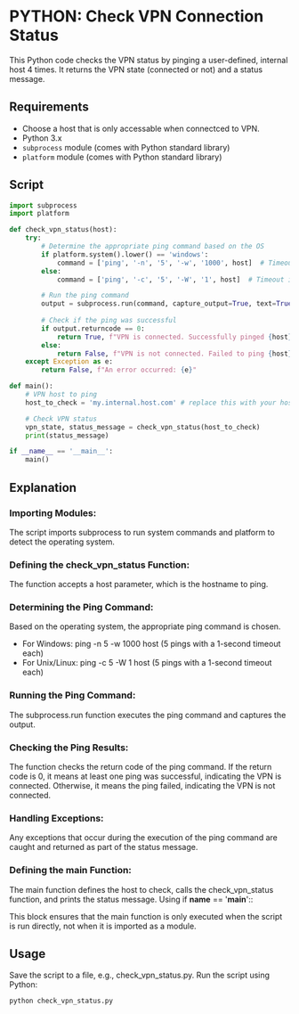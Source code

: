# PYTHON: Check VPN Connection Status

This Python code checks the VPN status by pinging a user-defined, internal host 4 times. It returns the VPN state (connected or not) and a status message.

## Requirements

- Choose a host that is only accessable when connectced to VPN. 
- Python 3.x
- `subprocess` module (comes with Python standard library)
- `platform` module (comes with Python standard library)

## Script

```python
import subprocess
import platform

def check_vpn_status(host):
    try:
        # Determine the appropriate ping command based on the OS
        if platform.system().lower() == 'windows':
            command = ['ping', '-n', '5', '-w', '1000', host]  # Timeout in 1000 milliseconds, ping 4 times
        else:
            command = ['ping', '-c', '5', '-W', '1', host]  # Timeout in 1 seconds, ping 4 times

        # Run the ping command
        output = subprocess.run(command, capture_output=True, text=True)
        
        # Check if the ping was successful
        if output.returncode == 0:
            return True, f"VPN is connected. Successfully pinged {host}."
        else:
            return False, f"VPN is not connected. Failed to ping {host}."
    except Exception as e:
        return False, f"An error occurred: {e}"

def main():
    # VPN host to ping
    host_to_check = 'my.internal.host.com' # replace this with your host

    # Check VPN status
    vpn_state, status_message = check_vpn_status(host_to_check)
    print(status_message)

if __name__ == '__main__':
    main()
```

## Explanation
### Importing Modules:
The script imports subprocess to run system commands and platform to detect the operating system.

### Defining the check_vpn_status Function:
The function accepts a host parameter, which is the hostname to ping.

### Determining the Ping Command:
Based on the operating system, the appropriate ping command is chosen.
- For Windows: ping -n 5 -w 1000 host (5 pings with a 1-second timeout each)
- For Unix/Linux: ping -c 5 -W 1 host (5 pings with a 1-second timeout each)

### Running the Ping Command:
The subprocess.run function executes the ping command and captures the output.

### Checking the Ping Results:
The function checks the return code of the ping command.
If the return code is 0, it means at least one ping was successful, indicating the VPN is connected.
Otherwise, it means the ping failed, indicating the VPN is not connected.

### Handling Exceptions:
Any exceptions that occur during the execution of the ping command are caught and returned as part of the status message.

### Defining the main Function:
The main function defines the host to check, calls the check_vpn_status function, and prints the status message.
Using if __name__ == '__main__'::

This block ensures that the main function is only executed when the script is run directly, not when it is imported as a module.

## Usage
Save the script to a file, e.g., check_vpn_status.py.
Run the script using Python:
``` bash
python check_vpn_status.py
```
